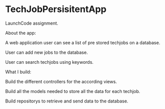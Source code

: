 # TechJobPersisitentApp

LaunchCode assignment.


About the app:

A web application user can see a list of pre stored techjobs on a database.

User can add new jobs to the database.

User can search techjobs using keywords.



What I build:

Build the different controllers for the according views.

Build all the models needed to store all the data for each techjob.

Build repositorys to retrieve and send data to the database.
